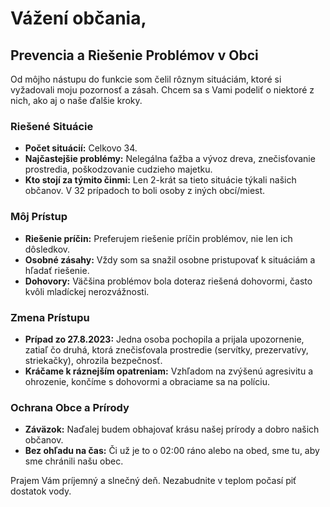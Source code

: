 # Vážení občania,

## Prevencia a Riešenie Problémov v Obci

Od môjho nástupu do funkcie som čelil rôznym situáciám, ktoré si vyžadovali moju pozornosť a zásah. Chcem sa s Vami podeliť o niektoré z nich, ako aj o naše ďalšie kroky.

### Riešené Situácie

- **Počet situácií:** Celkovo 34.
- **Najčastejšie problémy:** Nelegálna ťažba a vývoz dreva, znečisťovanie prostredia, poškodzovanie cudzieho majetku.
- **Kto stojí za týmito činmi:** Len 2-krát sa tieto situácie týkali našich občanov. V 32 prípadoch to boli osoby z iných obcí/miest.

### Môj Prístup

- **Riešenie príčin:** Preferujem riešenie príčin problémov, nie len ich dôsledkov.
- **Osobné zásahy:** Vždy som sa snažil osobne pristupovať k situáciám a hľadať riešenie.
- **Dohovory:** Väčšina problémov bola doteraz riešená dohovormi, často kvôli mladíckej nerozvážnosti.

### Zmena Prístupu

- **Prípad zo 27.8.2023:** Jedna osoba pochopila a prijala upozornenie, zatiaľ čo druhá, ktorá znečisťovala prostredie (servítky, prezervatívy, striekačky), ohrozila bezpečnosť.
- **Kráčame k ráznejším opatreniam:** Vzhľadom na zvýšenú agresivitu a ohrozenie, končíme s dohovormi a obraciame sa na políciu.

### Ochrana Obce a Prírody

- **Záväzok:** Naďalej budem obhajovať krásu našej prírody a dobro našich občanov.
- **Bez ohľadu na čas:** Či už je to o 02:00 ráno alebo na obed, sme tu, aby sme chránili našu obec.

Prajem Vám príjemný a slnečný deň. Nezabudnite v teplom počasí piť dostatok vody.
